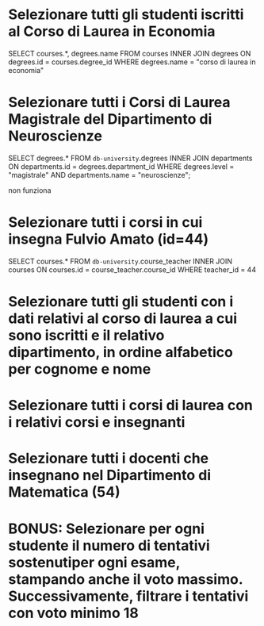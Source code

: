 # Selezionare tutti gli studenti iscritti al Corso di Laurea in Economia

SELECT courses.*, degrees.name
FROM courses
INNER JOIN degrees ON degrees.id = courses.degree_id
WHERE degrees.name = "corso di laurea in economia"

 # Selezionare tutti i Corsi di Laurea Magistrale del Dipartimento di Neuroscienze

 SELECT degrees.* FROM `db-university`.degrees
INNER JOIN departments
 ON departments.id = degrees.department_id
WHERE degrees.level = "magistrale"
AND departments.name = "neuroscienze";

non funziona

# Selezionare tutti i corsi in cui insegna Fulvio Amato (id=44)
SELECT courses.* FROM `db-university`.course_teacher
INNER JOIN courses
ON courses.id = course_teacher.course_id
WHERE teacher_id = 44

 # Selezionare tutti gli studenti con i dati relativi al corso di laurea a cui sono iscritti e il relativo dipartimento, in ordine alfabetico per cognome e nome

 # Selezionare tutti i corsi di laurea con i relativi corsi e insegnanti

 # Selezionare tutti i docenti che insegnano nel Dipartimento di Matematica (54)

 # BONUS: Selezionare per ogni studente il numero di tentativi sostenutiper ogni esame, stampando anche il voto massimo. Successivamente, filtrare i tentativi con voto minimo 18